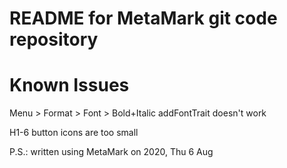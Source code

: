 # README for MetaMark git code repository 

# Known Issues

Menu > Format > Font > Bold+Italic addFontTrait doesn't work

H1-6 button icons are too small




P.S.: written using MetaMark on 2020, Thu 6 Aug 